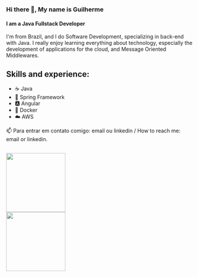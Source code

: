### Hi there 👋, My name is Guilherme
#### I am a Java Fullstack Developer

I'm from Brazil, and I do Software Development, specializing in back-end with Java. I really enjoy learning everything about technology, especially the development of applications for the cloud, and Message Oriented Middlewares.

## Skills and experience:
- ☕ Java
- 🍃 Spring Framework
- 🅰️ Angular
- 🐳 Docker
- ☁️ AWS

 📫 Para entrar em contato comigo: email ou linkedin / How to reach me: email or linkedin.

##

<div>
  <img height = "160em" src="https://github-readme-stats-sigma-five.vercel.app/api?username=guipmenezes&show-icons=true&theme=dark&include_all_commits=true&count_private=true"/>
  <br>
  <img height = "160em" src="https://github-readme-stats-sigma-five.vercel.app/api/top-langs/?username=guipmenezes&layout=compact&langs_count=16&theme=dark"/>
</div>
